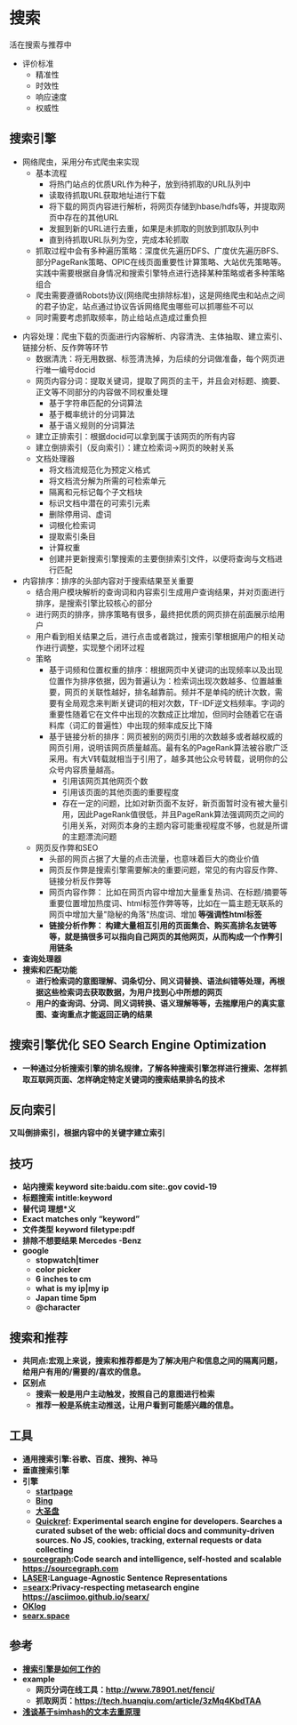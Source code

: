 # 搜索

活在搜索与推荐中

* 评价标准
  - 精准性
  - 时效性
  - 响应速度
  - 权威性

## 搜索引擎

- 网络爬虫，采用分布式爬虫来实现
  + 基本流程
    * 将热门站点的优质URL作为种子，放到待抓取的URL队列中
    * 读取待抓取URL获取地址进行下载
    * 将下载的网页内容进行解析，将网页存储到hbase/hdfs等，并提取网页中存在的其他URL
    * 发掘到新的URL进行去重，如果是未抓取的则放到抓取队列中
    * 直到待抓取URL队列为空，完成本轮抓取
  + 抓取过程中会有多种遍历策略：深度优先遍历DFS、广度优先遍历BFS、部分PageRank策略、OPIC在线页面重要性计算策略、大站优先策略等。实践中需要根据自身情况和搜索引擎特点进行选择某种策略或者多种策略组合
  + 爬虫需要遵循Robots协议(网络爬虫排除标准)，这是网络爬虫和站点之间的君子协定，站点通过协议告诉网络爬虫哪些可以抓哪些不可以
  + 同时需要考虑抓取频率，防止给站点造成过重负担

* 内容处理：爬虫下载的页面进行内容解析、内容清洗、主体抽取、建立索引、链接分析、反作弊等环节
  + 数据清洗：将无用数据、标签清洗掉，为后续的分词做准备，每个网页进行唯一编号docid
  + 网页内容分词：提取关键词，提取了网页的主干，并且会对标题、摘要、正文等不同部分的内容做不同权重处理
    * 基于字符串匹配的分词算法
    * 基于概率统计的分词算法
    * 基于语义规则的分词算法
  + 建立正排索引：根据docid可以拿到属于该网页的所有内容
  + 建立倒排索引（反向索引）：建立检索词->网页的映射关系
  + 文档处理器
    * 将文档流规范化为预定义格式
    * 将文档流分解为所需的可检索单元
    * 隔离和元标记每个子文档块
    * 标识文档中潜在的可索引元素
    * 删除停用词、虚词
    * 词根化检索词
    * 提取索引条目
    * 计算权重
    * 创建并更新搜索引擎搜索的主要倒排索引文件，以便将查询与文档进行匹配
* 内容排序：排序的头部内容对于搜索结果至关重要
  - 结合用户模块解析的查询词和内容索引生成用户查询结果，并对页面进行排序，是搜索引擎比较核心的部分
  - 进行网页的排序，排序策略有很多，最终把优质的网页排在前面展示给用户
  - 用户看到相关结果之后，进行点击或者跳过，搜索引擎根据用户的相关动作进行调整，实现整个闭环过程
  - 策略
    + 基于词频和位置权重的排序：根据网页中关键词的出现频率以及出现位置作为排序依据，因为普遍认为：检索词出现次数越多、位置越重要，网页的关联性越好，排名越靠前。频并不是单纯的统计次数，需要有全局观念来判断关键词的相对次数，TF-IDF逆文档频率。字词的重要性随着它在文件中出现的次数成正比增加，但同时会随着它在语料库（词汇的普遍性）中出现的频率成反比下降
    + 基于链接分析的排序：网页被别的网页引用的次数越多或者越权威的网页引用，说明该网页质量越高。最有名的PageRank算法被谷歌广泛采用。有大V转载就相当于引用了，越多其他公众号转载，说明你的公众号内容质量越高。
      * 引用该网页其他网页个数
      * 引用该页面的其他页面的重要程度
      * 存在一定的问题，比如对新页面不友好，新页面暂时没有被大量引用，因此PageRank值很低，并且PageRank算法强调网页之间的引用关系，对网页本身的主题内容可能重视程度不够，也就是所谓的主题漂流问题
  - 网页反作弊和SEO
    + 头部的网页占据了大量的点击流量，也意味着巨大的商业价值
    + 网页反作弊是搜索引擎需要解决的重要问题，常见的有内容反作弊、链接分析反作弊等
    + 网页内容作弊： 比如在网页内容中增加大量重复热词、在标题/摘要等重要位置增加热度词、html标签作弊等等，比如在一篇主题无联系的网页中增加大量"隐秘的角落"热度词、增加<strong> 等强调性html标签
    + 链接分析作弊： 构建大量相互引用的页面集合、购买高排名友链等等，就是搞很多可以指向自己网页的其他网页，从而构成一个作弊引用链条
* 查询处理器
* 搜索和匹配功能
  - 进行检索词的意图理解、词条切分、同义词替换、语法纠错等处理，再根据这些检索词去获取数据，为用户找到心中所想的网页
  - 用户的查询词、分词、同义词转换、语义理解等等，去揣摩用户的真实意图、查询重点才能返回正确的结果

## 搜索引擎优化 SEO Search Engine Optimization

* 一种通过分析搜索引擎的排名规律，了解各种搜索引擎怎样进行搜索、怎样抓取互联网页面、怎样确定特定关键词的搜索结果排名的技术

## 反向索引

又叫倒排索引，根据内容中的关键字建立索引

## 技巧

* 站内搜索 keyword site:baidu.com site:.gov covid-19
* 标题搜索 intitle:keyword
* 替代词 理想*义
* Exact matches only “keyword”
* 文件类型 keyword filetype:pdf
* 排除不想要结果 Mercedes -Benz
* google
  - stopwatch|timer
  - color picker
  - 6 inches to cm
  - what is my ip|my ip
  - Japan time 5pm
  - @character

## 搜索和推荐

* 共同点:宏观上来说，搜索和推荐都是为了解决用户和信息之间的隔离问题，给用户有用的/需要的/喜欢的信息。
* 区别点
  - 搜索一般是用户主动触发，按照自己的意图进行检索
  - 推荐一般是系统主动推送，让用户看到可能感兴趣的信息。

## 工具

* 通用搜索引擎:谷歌、百度、搜狗、神马
* 垂直搜索引擎
* 引擎
  - [startpage](https://www.startpage.com/)
  - [Bing](https://cn.bing.com/)
  - [大圣盘](https://www.dashengpan.com/)
  - [Quickref](https://quickref.dev/): Experimental search engine for developers. Searches a curated subset of the web: official docs and community-driven sources. No JS, cookies, tracking, external requests or data collecting
* [sourcegraph](https://github.com/sourcegraph/sourcegraph):Code search and intelligence, self-hosted and scalable <https://sourcegraph.com>
* [LASER](https://github.com/facebookresearch/LASER):Language-Agnostic Sentence Representations
* [=searx](https://github.com/asciimoo/searx):Privacy-respecting metasearch engine <https://asciimoo.github.io/searx/>
* [OKlog](https://github.com/oklog/oklog)
* [searx.space](https://searx.space/)

## 参考

* [搜索引擎是如何工作的](https://mp.weixin.qq.com/s/BBGBnuYcoRAr8YNm-Yj_WQ)
* example
  - 网页分词在线工具：<http://www.78901.net/fenci/>
  - 抓取网页：<https://tech.huanqiu.com/article/3zMq4KbdTAA>
* [浅谈基于simhash的文本去重原理](https://mp.weixin.qq.com/s/hyXG1czry6_YOXFwqBTbdQ)
